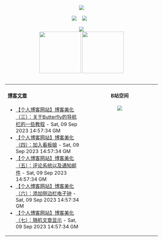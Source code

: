 <!-- 动态打字效果 -->
<h1 align="center">
  <a href="https://blog.mnxy.eu.org/">
    <img style="margin:auto" src="https://readme-typing-svg.herokuapp.com?color=%2336BCF7&lines=&nbsp;&nbsp;&nbsp;&nbsp;&nbsp;&nbsp;今日事，今日毕！">
  </a>
</h1>

<!-- 个人资料徽标 -->
<div align="center">
  <a href="https://blog.mnxy.eu.org/"><img src="https://img.shields.io/badge/website-个人博客-blue?style=flat&logo=hexo"></a>&emsp;
  <a href="https://space.bilibili.com/381745966"><img src="https://img.shields.io/badge/B站空间-bilibili-ff69b4?style=flat&logo=bilibili"></a>&emsp;
</div>
<br>

<div align="center"><img src="https://cdn.staticaly.com/gh/MengNianxiaoyao/MengNianxiaoyao@main/assets/github-contribution-grid-snake.svg" /></div>

<!-- GitHub数据统计 -->
<div align="center">
  <img height="137px" src="https://github-readme-stats.vercel.app/api?username=MengNianxiaoyao&hide_title=true&hide_border=true&show_icons=trueline_height=21&text_color=000&icon_color=000&bg_color=0,ea6161,ffc64d,fffc4d,52fa5a&theme=graywhite" />
  <img height="137px" src="https://github-readme-stats.vercel.app/api/top-langs/?username=MengNianxiaoyao&hide_title=true&hide_border=true&layout=compact&langs_count=6&text_color=000&icon_color=fff&bg_color=0,52fa5a,4dfcff,c64dff&theme=graywhite" />
</div>
<br>

<table align="center">
  
<td valign="top" width="50%">
  
#### <a href="https://blog.mnxy.eu.org/" target="_blank">博客文章</a>
  
<!-- START_SECTION:blog -->
* <a href='https://blog.mnxy.eu.org/posts/meihua3' target='_blank'>【个人博客网站】博客美化（三）：关于Butterfly的导航栏的一些教程</a> - Sat, 09 Sep 2023 14:57:34 GM
* <a href='https://blog.mnxy.eu.org/posts/meihua4' target='_blank'>【个人博客网站】博客美化（四）：加入看板娘</a> - Sat, 09 Sep 2023 14:57:34 GM
* <a href='https://blog.mnxy.eu.org/posts/meihua5' target='_blank'>【个人博客网站】博客美化（五）：评论系统以及通知邮件</a> - Sat, 09 Sep 2023 14:57:34 GM
* <a href='https://blog.mnxy.eu.org/posts/meihua6' target='_blank'>【个人博客网站】博客美化（六）：添加侧边栏电子钟</a> - Sat, 09 Sep 2023 14:57:34 GM
* <a href='https://blog.mnxy.eu.org/posts/meihua7' target='_blank'>【个人博客网站】博客美化（七）：随机文章显示</a> - Sat, 09 Sep 2023 14:57:34 GM
<!-- END_SECTION:blog -->
</td>
<td valign="top" width="50%">
  <!-- BiliBili数据 -->
<div align="center">
  
#### B站空间
  <a href="https://space.bilibili.com/381745966"><img src="https://stats.justsong.cn/api/bilibili/?id=381745966"/></a>
</div>
</td> 
</table>
